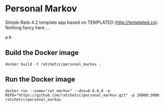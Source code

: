 Personal Markov
================

Simple Rails 4.2 template app based on TEMPLATED (http://templated.co). Nothing fancy here ...

a b

Build the Docker image
---
	
	docker build -t ratchetcc/personal_markov .
	

Run the Docker image
---
	
	docker run --name="rat_markov" --dns=8.8.8.8 -e REPO="https://github.com/ratchetcc/personal_markov.git" -p 20000:3000 ratchetcc/personal_markov
	
